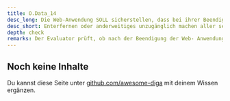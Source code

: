 ```yaml
---
title: O.Data_14
desc_long: Die Web-Anwendung SOLL sicherstellen, dass bei ihrer Beendigung alle sensiblen Daten und anwendungsspezifischen Anmeldeinformationen im Web-Browser nicht mehr zugreifbar sind. Dies schließt insbesondere Cookies und Webstorage mit ein.
desc_short: Enterfernen oder anderweitiges unzugänglich machen aller sensiblen Daten im Browser bei Beendigung der Web- Anwendung.    
depth: check
remarks: Der Evaluator prüft, ob nach der Beendigung der Web- Anwendung Daten im Browser zurückbleiben. Ist dies der Fall, prüft der Evaluator weiterhin, ob diese Daten sensible Informationen beinhalten oder Rückschlüsse auf sensible Daten zulassen.
---
```


## Noch keine Inhalte

Du kannst diese Seite unter [github.com/awesome-diga](https://github.com/awesome-diga/tr-faq) mit deinem Wissen ergänzen.
